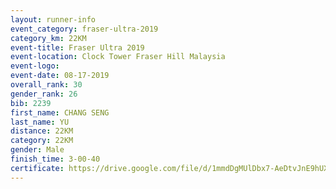 ```yaml
---
layout: runner-info 
event_category: fraser-ultra-2019 
category_km: 22KM 
event-title: Fraser Ultra 2019 
event-location: Clock Tower Fraser Hill Malaysia 
event-logo: 
event-date: 08-17-2019 
overall_rank: 30
gender_rank: 26
bib: 2239
first_name: CHANG SENG
last_name: YU
distance: 22KM
category: 22KM
gender: Male
finish_time: 3-00-40
certificate: https://drive.google.com/file/d/1mmdDgMUlDbx7-AeDtvJnE9hUXfPebywH/view?usp=sharing
---
```

